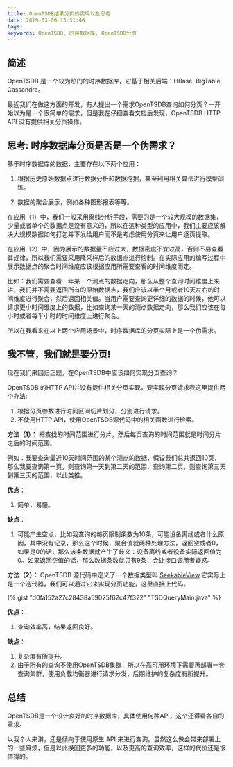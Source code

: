 ```yaml
---
title: OpenTSDB结果分页的实现以及思考
date: 2019-03-06 13:31:46
tags:
keywords: OpenTSDB, 时序数据库, OpenTSDB分页
---
```


## 简述

OpenTSDB 是一个较为热门的时序数据库，它基于相关后端：HBase, BigTable, Cassandra。

最近我们在做这方面的开发，有人提出一个需求OpenTSDB查询如何分页？一开始以为是一个很简单的需求，但是我在仔细查看文档后发现，OpenTSDB HTTP API 没有提供相关分页操作。

## 思考: 时序数据库分页是否是一个伪需求？

基于时序数据库的数据，主要存在以下两个应用：

1. 根据历史原始数据点进行数据分析和数据挖掘，甚至利用相关算法进行模型训练。

2. 数据的聚合展示，例如各种图形报表等等。

在应用（1）中，我们一般采用离线分析手段，需要的是一个较大规模的数据集，少量或者单个的数据点是没有意义的，所以在这种类型的应用中，我们主要应该解决大规模数据如何打包并下发给用户而不是考虑使用分页来让用户逐页提取。

在应用（2）中，因为展示的数据量不应过大，数据密度不宜过高，否则不易查看其规律，所以我们需要采用降采样后的数据点进行绘制。在实际应用的编写过程中展示数据点的聚合时间维度应该根据应用所需要查看的时间维度而定。

比如：我们需要查看一年某一个测点的数据走向，那么从整个查询时间维度上来讲，我们并不需要返回所有的原始数据点，我们应该以半个月或者10天左右的时间维度进行聚合，然后返回相关值。当用户需要查询更详细的数据的时候，他可以请求更小时间维度上的数据，比如查询某一天的测点数据走向，那么我们应该在每小时或者每半小时的时间维度上进行聚合。

所以在我看来在以上两个应用场景中，时序数据库的分页实际上是一个伪需求。

## 我不管，我们就是要分页!

现在我们来回归正题，在OpenTSDB中应该如何实现分页查询？

OpenTSDB 的HTTP API并没有提供相关分页实现，要实现分页请求我这里提供两个办法:

1. 根据分页参数进行时间区间切片划分，分别进行请求。
2. 不使用HTTP API，使用OpenTSDB源代码中的相关函数进行检索。

**方法（1）：**
把查找的时间范围进行分片，然后每页查询的时间范围就是时间分片之后的时间范围。

例如：我要查询最近10天时间范围的某个测点的数据，假设我们总共返回10页，那么我要查询第一页，则查询第一天到第二天的范围，查询第二页，则查询第三天到第三天的范围，以此类推。

**优点**： 
1. 简单，易懂。

**缺点**： 
1. 可能产生空点，比如我查询的每页限制条数为10条，可能设备离线或者什么原因，其中没有记录，那么这个时候，聚合值就两种处理方法，返回空或者0，如果是0的话，那么该条数据就产生了歧义：设备离线或者设备实际返回值为0。如果返回空值的话，那么数据条数就只有9条，会让接口调用者疑惑。

**方法（2）：**
OpenTSDB 源代码中定义了一个数据类型叫 [SeekableView](https://github.com/OpenTSDB/opentsdb/blob/master/src/core/SeekableView.java),它实际上是一个迭代器，我们可以通过它来实现分页功能，这里直接上代码。

{% gist "d0fa152a27c28438a59025f62c47f322" "TSDQueryMain.java" %}

**优点**： 
1. 查询效率高，结果返回良好。

**缺点**： 
1. 复杂度有所提升。
2. 由于所有的查询不使用OpenTSDB集群，所以在高可用环境下需要再部署一套查询集群，使用负载均衡器进行请求分发，后期维护的复杂度有所提升。


## 总结

OpenTSDB是一个设计良好的时序数据库，具体使用何种API，这个还得看各自的需求。

以我个人来讲，还是倾向于使用原生 API 来进行查询。虽然这么做会带来部署上的一些麻烦，但是以此换回更多的功能，以及更高的查询效率，这样的代价还是很值得的。